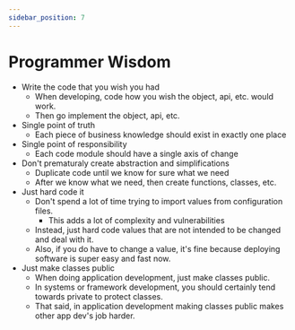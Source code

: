 ```yaml
---
sidebar_position: 7
---
```


# Programmer Wisdom
- Write the code that you wish you had
    - When developing, code how you wish the object, api, etc. would work.
    - Then go implement the object, api, etc.
- Single point of truth
    - Each piece of business knowledge should exist in exactly one place
- Single point of responsibility
    - Each code module should have a single axis of change
- Don't prematuraly create abstraction and simplifications
    - Duplicate code until we know for sure what we need
    - After we know what we need, then create functions, classes, etc.
- Just hard code it
    - Don't spend a lot of time trying to import values from configuration files.
        - This adds a lot of complexity and vulnerabilities
    - Instead, just hard code values that are not intended to be changed and deal with it.
    - Also, if you do have to change a value, it's fine because deploying software is super easy and fast now.
- Just make classes public
    - When doing application development, just make classes public.
    - In systems or framework development, you should certainly tend towards private to protect classes.
    - That said, in application development making classes public makes other app dev's job harder.